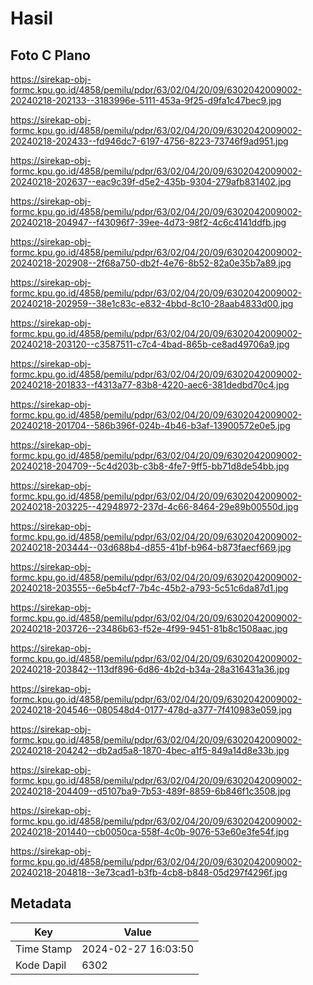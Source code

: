 # Hasil

## Foto C Plano

https://sirekap-obj-formc.kpu.go.id/4858/pemilu/pdpr/63/02/04/20/09/6302042009002-20240218-202133--3183996e-5111-453a-9f25-d9fa1c47bec9.jpg

https://sirekap-obj-formc.kpu.go.id/4858/pemilu/pdpr/63/02/04/20/09/6302042009002-20240218-202433--fd946dc7-6197-4756-8223-73746f9ad951.jpg

https://sirekap-obj-formc.kpu.go.id/4858/pemilu/pdpr/63/02/04/20/09/6302042009002-20240218-202637--eac9c39f-d5e2-435b-9304-279afb831402.jpg

https://sirekap-obj-formc.kpu.go.id/4858/pemilu/pdpr/63/02/04/20/09/6302042009002-20240218-204947--f43096f7-39ee-4d73-98f2-4c6c4141ddfb.jpg

https://sirekap-obj-formc.kpu.go.id/4858/pemilu/pdpr/63/02/04/20/09/6302042009002-20240218-202908--2f68a750-db2f-4e76-8b52-82a0e35b7a89.jpg

https://sirekap-obj-formc.kpu.go.id/4858/pemilu/pdpr/63/02/04/20/09/6302042009002-20240218-202959--38e1c83c-e832-4bbd-8c10-28aab4833d00.jpg

https://sirekap-obj-formc.kpu.go.id/4858/pemilu/pdpr/63/02/04/20/09/6302042009002-20240218-203120--c3587511-c7c4-4bad-865b-ce8ad49706a9.jpg

https://sirekap-obj-formc.kpu.go.id/4858/pemilu/pdpr/63/02/04/20/09/6302042009002-20240218-201833--f4313a77-83b8-4220-aec6-381dedbd70c4.jpg

https://sirekap-obj-formc.kpu.go.id/4858/pemilu/pdpr/63/02/04/20/09/6302042009002-20240218-201704--586b396f-024b-4b46-b3af-13900572e0e5.jpg

https://sirekap-obj-formc.kpu.go.id/4858/pemilu/pdpr/63/02/04/20/09/6302042009002-20240218-204709--5c4d203b-c3b8-4fe7-9ff5-bb71d8de54bb.jpg

https://sirekap-obj-formc.kpu.go.id/4858/pemilu/pdpr/63/02/04/20/09/6302042009002-20240218-203225--42948972-237d-4c66-8464-29e89b00550d.jpg

https://sirekap-obj-formc.kpu.go.id/4858/pemilu/pdpr/63/02/04/20/09/6302042009002-20240218-203444--03d688b4-d855-41bf-b964-b873faecf669.jpg

https://sirekap-obj-formc.kpu.go.id/4858/pemilu/pdpr/63/02/04/20/09/6302042009002-20240218-203555--6e5b4cf7-7b4c-45b2-a793-5c51c6da87d1.jpg

https://sirekap-obj-formc.kpu.go.id/4858/pemilu/pdpr/63/02/04/20/09/6302042009002-20240218-203726--23486b63-f52e-4f99-9451-81b8c1508aac.jpg

https://sirekap-obj-formc.kpu.go.id/4858/pemilu/pdpr/63/02/04/20/09/6302042009002-20240218-203842--113df896-6d86-4b2d-b34a-28a316431a36.jpg

https://sirekap-obj-formc.kpu.go.id/4858/pemilu/pdpr/63/02/04/20/09/6302042009002-20240218-204546--080548d4-0177-478d-a377-7f410983e059.jpg

https://sirekap-obj-formc.kpu.go.id/4858/pemilu/pdpr/63/02/04/20/09/6302042009002-20240218-204242--db2ad5a8-1870-4bec-a1f5-849a14d8e33b.jpg

https://sirekap-obj-formc.kpu.go.id/4858/pemilu/pdpr/63/02/04/20/09/6302042009002-20240218-204409--d5107ba9-7b53-489f-8859-6b846f1c3508.jpg

https://sirekap-obj-formc.kpu.go.id/4858/pemilu/pdpr/63/02/04/20/09/6302042009002-20240218-201440--cb0050ca-558f-4c0b-9076-53e60e3fe54f.jpg

https://sirekap-obj-formc.kpu.go.id/4858/pemilu/pdpr/63/02/04/20/09/6302042009002-20240218-204818--3e73cad1-b3fb-4cb8-b848-05d297f4296f.jpg


## Metadata

| Key        | Value               |
| ---------- | ------------------- |
| Time Stamp | 2024-02-27 16:03:50 |
| Kode Dapil | 6302                |



